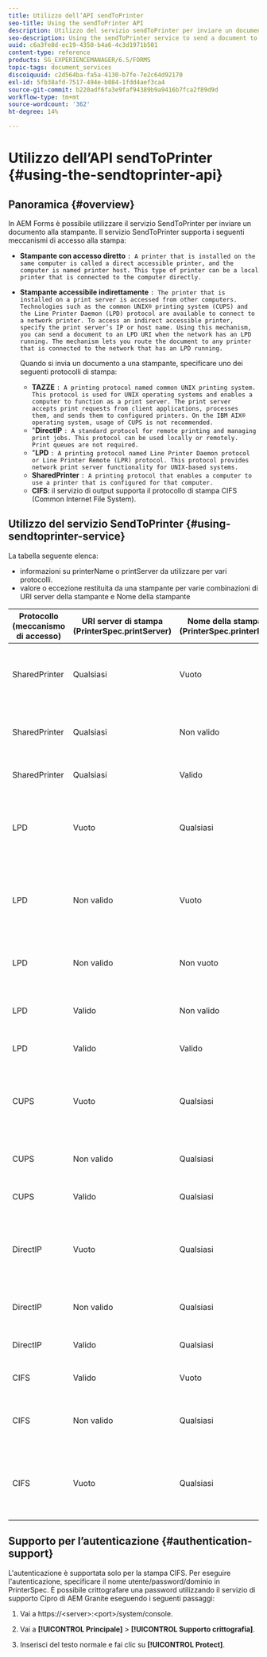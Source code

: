 ```yaml
---
title: Utilizzo dell’API sendToPrinter
seo-title: Using the sendToPrinter API
description: Utilizzo del servizio sendToPrinter per inviare un documento alla stampante.
seo-description: Using the sendToPrinter service to send a document to printer.
uuid: c6a3fe8d-ec19-4350-b4a6-4c3d1971b501
content-type: reference
products: SG_EXPERIENCEMANAGER/6.5/FORMS
topic-tags: document_services
discoiquuid: c2d564ba-fa5a-4130-b7fe-7e2c64d92170
exl-id: 5fb38afd-7517-494e-b084-1fdd4aef3ca4
source-git-commit: b220adf6fa3e9faf94389b9a9416b7fca2f89d9d
workflow-type: tm+mt
source-wordcount: '362'
ht-degree: 14%

---
```


# Utilizzo dell’API sendToPrinter {#using-the-sendtoprinter-api}

## Panoramica {#overview}

In AEM Forms è possibile utilizzare il servizio SendToPrinter per inviare un documento alla stampante. Il servizio SendToPrinter supporta i seguenti meccanismi di accesso alla stampa:

* **Stampante con accesso diretto** `: A printer that is installed on the same computer is called a direct accessible printer, and the computer is named printer host. This type of printer can be a local printer that is connected to the computer directly.`

* **Stampante accessibile indirettamente** `: The printer that is installed on a print server is accessed from other computers. Technologies such as the common UNIX® printing system (CUPS) and the Line Printer Daemon (LPD) protocol are available to connect to a network printer. To access an indirect accessible printer, specify the print server’s IP or host name. Using this mechanism, you can send a document to an LPD URI when the network has an LPD running. The mechanism lets you route the document to any printer that is connected to the network that has an LPD running.`

   Quando si invia un documento a una stampante, specificare uno dei seguenti protocolli di stampa:

   * **TAZZE** `: A printing protocol named common UNIX printing system. This protocol is used for UNIX operating systems and enables a computer to function as a print server. The print server accepts print requests from client applications, processes them, and sends them to configured printers. On the IBM AIX® operating system, usage of CUPS is not recommended.`
   * &quot;**DirectIP** `: A standard protocol for remote printing and managing print jobs. This protocol can be used locally or remotely. Print queues are not required.`
   * &quot;**LPD** `: A printing protocol named Line Printer Daemon protocol or Line Printer Remote (LPR) protocol. This protocol provides network print server functionality for UNIX-based systems.`
   * **SharedPrinter** `: A printing protocol that enables a computer to use a printer that is configured for that computer.`
   * **CIFS**: il servizio di output supporta il protocollo di stampa CIFS (Common Internet File System).

## Utilizzo del servizio SendToPrinter {#using-sendtoprinter-service}

La tabella seguente elenca:

* informazioni su printerName o printServer da utilizzare per vari protocolli.
* valore o eccezione restituita da una stampante per varie combinazioni di URI server della stampante e Nome della stampante

| Protocollo (meccanismo di accesso) | URI server di stampa (PrinterSpec.printServer) | Nome della stampante (PrinterSpec.printerName) | Risultato |
|--- |--- |--- |--- |
| SharedPrinter | Qualsiasi | Vuoto | Eccezione: l&#39;argomento obbligatorio sPrinterName non può essere vuoto. |
| SharedPrinter | Qualsiasi | Non valido | Un&#39;eccezione indica che non è possibile trovare la stampante. |
| SharedPrinter | Qualsiasi | Valido | Processo di stampa riuscito. |
| LPD | Vuoto | Qualsiasi | eccezione che indica che l&#39;argomento obbligatorio sPrintServerUri non può essere vuoto. |
| LPD | Non valido | Vuoto | eccezione che indica che l&#39;argomento obbligatorio sPrinterName non può essere vuoto. |
| LPD | Non valido | Non vuoto | eccezione che indica che sPrintServerUri non è stato trovato. |
| LPD | Valido | Non valido | eccezione che indica che la stampante non è stata trovata. |
| LPD | Valido | Valido | Processo di stampa riuscito. |
| CUPS | Vuoto | Qualsiasi | eccezione che indica che l&#39;argomento obbligatorio sPrintServerUri non può essere vuoto. |
| CUPS | Non valido | Qualsiasi | eccezione che indica che la stampante non è stata trovata. |
| CUPS | Valido | Qualsiasi | Processo di stampa riuscito. |
| DirectIP | Vuoto | Qualsiasi | eccezione che indica che l&#39;argomento obbligatorio sPrintServerUri non può essere vuoto. |
| DirectIP | Non valido | Qualsiasi | eccezione che indica che la stampante non è stata trovata. |
| DirectIP | Valido | Qualsiasi | Processo di stampa riuscito. |
| CIFS | Valido | Vuoto | Processo di stampa riuscito. |
| CIFS | Non valido | Qualsiasi | errore sconosciuto durante la stampa con CIFS. |
| CIFS | Vuoto | Qualsiasi | eccezione che indica che l&#39;argomento obbligatorio sPrintServerUri non può essere vuoto. |

## Supporto per l’autenticazione {#authentication-support}

L&#39;autenticazione è supportata solo per la stampa CIFS. Per eseguire l&#39;autenticazione, specificare il nome utente/password/dominio in PrinterSpec. È possibile crittografare una password utilizzando il servizio di supporto Cipro di AEM Granite eseguendo i seguenti passaggi:

1. Vai a https://&lt;server>:&lt;port>/system/console.

1. Vai a **[!UICONTROL Principale]** > **[!UICONTROL Supporto crittografia]**.

1. Inserisci del testo normale e fai clic su **[!UICONTROL Protect]**.
